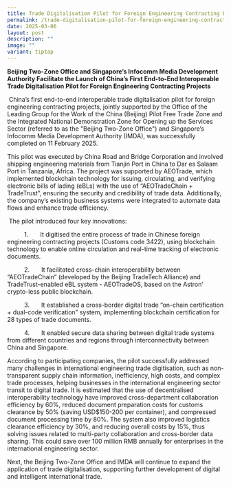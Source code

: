 ```yaml
---
title: Trade Digitalisation Pilot for Foreign Engineering Contracting Projects
permalink: /trade-digitalisation-pilot-for-foreign-engineering-contracting-projects/
date: 2025-03-06
layout: post
description: ""
image: ""
variant: tiptap
---
```

<p><strong>Beijing Two-Zone Office and Singapore’s Infocomm Media Development Authority Facilitate the Launch of China’s First End-to-End Interoperable Trade Digitalisation Pilot for Foreign Engineering Contracting Projects</strong>
</p>
<p>&nbsp;China’s first end-to-end interoperable trade digitalisation pilot
for foreign engineering contracting projects, jointly supported by the
Office of the Leading Group for the Work of the China (Beijing) Pilot Free
Trade Zone and the Integrated National Demonstration Zone for Opening up
the Services Sector (referred to as the "Beijing Two-Zone Office") and
Singapore’s Infocomm Media Development Authority (IMDA), was successfully
completed on 11 February 2025.</p>
<p>This pilot was executed by China Road and Bridge Corporation and involved
shipping engineering materials from Tianjin Port in China to Dar es Salaam
Port in Tanzania, Africa. The project was supported by AEOTrade, which
implemented blockchain technology for issuing, circulating, and verifying
electronic bills of lading (eBLs) with the use of “AEOTradeChain + TradeTrust”,
ensuring the security and credibility of trade data. Additionally, the
company’s existing business systems were integrated to automate data flows
and enhance trade efficiency.</p>
<p>&nbsp;The pilot introduced four key innovations:</p>
<p>&nbsp;&nbsp;&nbsp;&nbsp;&nbsp;&nbsp;&nbsp;&nbsp;&nbsp; 1.&nbsp;&nbsp;&nbsp;&nbsp;&nbsp;&nbsp;
It digitised the entire process of trade in Chinese foreign engineering
contracting projects (Customs code 3422), using blockchain technology to
enable online circulation and real-time tracking of electronic documents.</p>
<p>&nbsp;&nbsp;&nbsp;&nbsp;&nbsp;&nbsp;&nbsp;&nbsp;&nbsp; 2.&nbsp;&nbsp;&nbsp;&nbsp;&nbsp;&nbsp;
It facilitated cross-chain interoperability between “AEOTradeChain” (developed
by the Beijing TradeTech Alliance) and TradeTrust-enabled eBL system -
AEOTradeOS, based on the Astron’ crypto-less public blockchain.</p>
<p>&nbsp;&nbsp;&nbsp;&nbsp;&nbsp;&nbsp;&nbsp;&nbsp;&nbsp; 3.&nbsp;&nbsp;&nbsp;&nbsp;&nbsp;&nbsp;
It established a cross-border digital trade “on-chain certification + dual-code
verification” system, implementing blockchain certification for 28 types
of trade documents.</p>
<p>&nbsp;&nbsp;&nbsp;&nbsp;&nbsp;&nbsp;&nbsp;&nbsp;&nbsp; 4.&nbsp;&nbsp;&nbsp;&nbsp;&nbsp;&nbsp;
It enabled secure data sharing between digital trade systems from different
countries and regions through interconnectivity between China and Singapore.</p>
<p>According to participating companies, the pilot successfully addressed
many challenges in international engineering trade digitisation, such as
non-transparent supply chain information, inefficiency, high costs, and
complex trade processes, helping businesses in the international engineering
sector transit to digital trade. It is estimated that the use of decentralised
interoperability technology have improved cross-department collaboration
efficiency by 60%, reduced document preparation costs for customs clearance
by 50% (saving USD$150-200 per container), and compressed document processing
time by 80%. The system also improved logistics clearance efficiency by
30%, and reducing overall costs by 15%, thus solving issues related to
multi-party collaboration and cross-border data sharing. This could save
over 100 million RMB annually for enterprises in the international engineering
sector.</p>
<p>Next, the Beijing Two-Zone Office and IMDA will continue to expand the
application of trade digitalisation, supporting further development of
digital and intelligent international trade.</p>